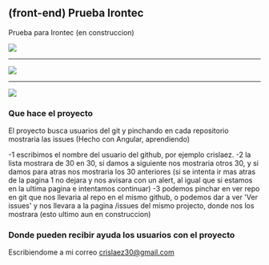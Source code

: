 ## (front-end) Prueba Irontec

Prueba para Irontec (en construccion)

<img src="https://github.com/crislaez/Prueba_Irontec/tree/master/src/assets/img/foto_proyecto.PNG" />
<hr>
<img src="https://github.com/crislaez/Prueba_Irontec/tree/master/src/assets/img/foto_proyecto_2.PNG" />
<hr>
<img src="https://github.com/crislaez/Prueba_Irontec/tree/master/src/assetsc/img/foto_proyecto_3.PNG" />

### Que hace el proyecto

El proyecto busca usuarios del git y pinchando en cada repositorio mostraria las issues (Hecho con Angular, aprendiendo)

-1 escribimos el nombre del usuario del github, por ejemplo crislaez.
-2 la lista mostrara de 30 en 30, si damos a siguiente nos mostraria otros 30, 
  y si damos para atras nos mostraria los 30 anteriores (si se intenta ir mas atras de la pagina 1 no dejara y nos avisara con un alert, al igual que si estamos en la ultima pagina e intentamos continuar)
-3 podemos pinchar en ver repo en git que nos llevaria al repo en el mismo github, o podemos 
  dar a ver 'Ver issues' y nos llevara a la pagina /issues del mismo projecto, donde nos los mostrara (esto ultimo aun en construccion)

 
### Donde pueden recibir ayuda los usuarios con el proyecto
 
Escribiendome a mi correo crislaez30@gmail.com

